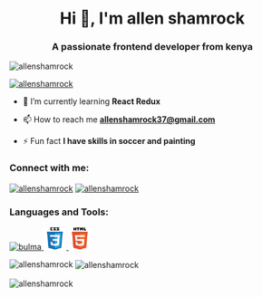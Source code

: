 

<h1 align="center">Hi 👋, I'm allen shamrock</h1>
<h3 align="center">A passionate frontend developer from kenya</h3>


<p align="left"> <img src="https://komarev.com/ghpvc/?username=allenshamrock&label=Profile%20views&color=0e75b6&style=flat" alt="allenshamrock" /> </p>

<p align="left"> <a href="https://twitter.com/allenshamrock" target="blank"><img src="https://img.shields.io/twitter/follow/allenshamrock?logo=twitter&style=for-the-badge" alt="allenshamrock" /></a> </p>

- 🌱 I’m currently learning **React Redux**

- 📫 How to reach me **allenshamrock37@gmail.com**

- ⚡ Fun fact **I have skills in soccer and painting**

<h3 align="left">Connect with me:</h3>
<p align="left">
<a href="https://twitter.com/allenshamrock" target="blank"><img align="center" src="https://raw.githubusercontent.com/rahuldkjain/github-profile-readme-generator/master/src/images/icons/Social/twitter.svg" alt="allenshamrock" height="30" width="40" /></a>
<a href="https://instagram.com/allenshamrock" target="blank"><img align="center" src="https://raw.githubusercontent.com/rahuldkjain/github-profile-readme-generator/master/src/images/icons/Social/instagram.svg" alt="allenshamrock" height="30" width="40" /></a>
</p>

<h3 align="left">Languages and Tools:</h3>
<p align="left"> <a href="https://bulma.io/" target="_blank" rel="noreferrer"> <img src="https://raw.githubusercontent.com/gilbarbara/logos/804dc257b59e144eaca5bc6ffd16949752c6f789/logos/bulma.svg" alt="bulma" width="40" height="40"/> </a> <a href="https://www.w3schools.com/css/" target="_blank" rel="noreferrer"> <img src="https://raw.githubusercontent.com/devicons/devicon/master/icons/css3/css3-original-wordmark.svg" alt="css3" width="40" height="40"/> </a> <a href="https://www.w3.org/html/" target="_blank" rel="noreferrer"> <img src="https://raw.githubusercontent.com/devicons/devicon/master/icons/html5/html5-original-wordmark.svg" alt="html5" width="40" height="40"/> </a> </p>

<p><img align="left" src="https://github-readme-stats.vercel.app/api/top-langs?username=allenshamrock&show_icons=true&locale=en&layout=compact" alt="allenshamrock" /></p>

<p>&nbsp;<img align="center" src="https://github-readme-stats.vercel.app/api?username=allenshamrock&show_icons=true&locale=en" alt="allenshamrock" /></p>

<p><img align="center" src="https://github-readme-streak-stats.herokuapp.com/?user=allenshamrock&" alt="allenshamrock" /></p>
